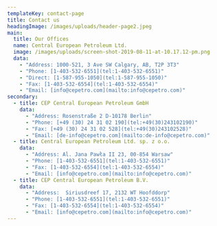 ```yaml
---
templateKey: contact-page
title: Contact us
headingImage: /images/uploads/header-page2.jpeg
main:
  title: Our Offices
  name: Central European Petroleum Ltd.
  image: /images/uploads/screen-shot-2019-08-11-at-10.17.12-pm.png
  data:
    - "Address: 1000-521, 3 Ave SW Calgary, AB, T2P 3T3"
    - "Phone: [1-403-532-6551](tel:1-403-532-6551)"
    - "Direct: [1-587-955-1050](tel:1-587-955-1050)"
    - "Fax: [1-403-532-6554](tel:1-403-532-6554)"
    - "Email: [info@cepetro.com](mailto:info@cepetro.com)"
secondary:
  - title: CEP Central European Petroleum GmbH
    data:
      - "Address: Rosenstraße 2 D-10178 Berlin"
      - "Phone: [+49 (30) 24 31 02 190](tel:+49(30)243102190)"
      - "Fax: [+49 (30) 24 31 02 528](tel:+49(30)243102528)"
      - "Email: [de-info@cepetro.com](mailto:de-info@cepetro.com)"
  - title: Central European Petroleum Ltd. sp. z o.o.
    data:
      - "Address: Al. Jana Pawła II 23, 00-854 Warsaw"
      - "Phone: [1-403-532-6551](tel:1-403-532-6551)"
      - "Fax: [1-403-532-6554](tel:1-403-532-6554)"
      - "Email: [info@cepetro.com](mailto:info@cepetro.com)"
  - title: CEP Central European Petroleum B.V.
    data:
      - "Address:  Siriusdreef 17, 2132 WT Hoofddorp"
      - "Phone: [1-403-532-6551](tel:1-403-532-6551)"
      - "Fax: [1-403-532-6554](tel:1-403-532-6554)"
      - "Email: [info@cepetro.com](mailto:info@cepetro.com)"
---
```

